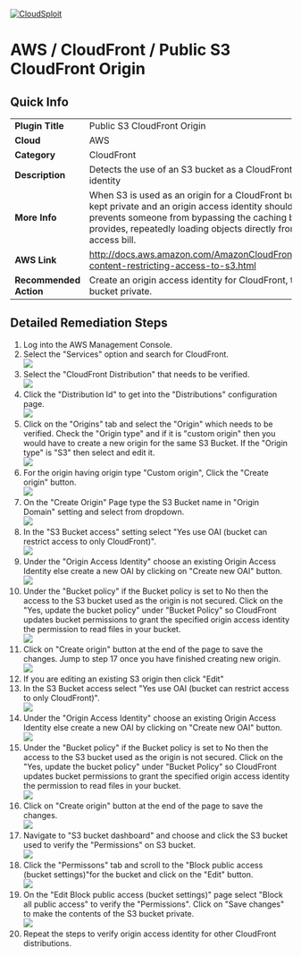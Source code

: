 [![CloudSploit](https://cloudsploit.com/img/logo-new-big-text-100.png "CloudSploit")](https://cloudsploit.com)

# AWS / CloudFront / Public S3 CloudFront Origin

## Quick Info

| | |
|-|-|
| **Plugin Title** | Public S3 CloudFront Origin |
| **Cloud** | AWS |
| **Category** | CloudFront |
| **Description** | Detects the use of an S3 bucket as a CloudFront origin without an origin access identity |
| **More Info** | When S3 is used as an origin for a CloudFront bucket, the contents should be kept private and an origin access identity should allow CloudFront access. This prevents someone from bypassing the caching benefits that CloudFront provides, repeatedly loading objects directly from S3, and amassing a large access bill. |
| **AWS Link** | http://docs.aws.amazon.com/AmazonCloudFront/latest/DeveloperGuide/private-content-restricting-access-to-s3.html |
| **Recommended Action** | Create an origin access identity for CloudFront, then make the contents of the S3 bucket private. |

## Detailed Remediation Steps
1. Log into the AWS Management Console.
2. Select the "Services" option and search for CloudFront. </br> <img src="/resources/aws/cloudfront/public-s3-cloudfront-origin/step2.png"/>
3. Select the "CloudFront Distribution" that needs to be verified.</br> <img src="/resources/aws/cloudfront/public-s3-cloudfront-origin/step3.png"/>
4. Click the "Distribution Id" to get into the "Distributions" configuration page. </br><img src="/resources/aws/cloudfront/public-s3-cloudfront-origin/step4.png"/>
5. Click on the "Origins" tab and select the "Origin" which needs to be verified. Check the "Origin type" and if it is "custom origin" then you would have to create a new origin for the same S3 Bucket. If the "Origin type" is "S3" then select and edit it.</br><img src="/resources/aws/cloudfront/public-s3-cloudfront-origin/step5.png"/>
6. For the origin having origin type "Custom origin", Click the "Create origin" button.</br><img src="/resources/aws/cloudfront/public-s3-cloudfront-origin/step6.png"/>
7. On the "Create Origin" Page type the S3 Bucket name in "Origin Domain" setting and select from dropdown.</br><img src="/resources/aws/cloudfront/public-s3-cloudfront-origin/step7.png"/>
8. In the "S3 Bucket access" setting select "Yes use OAI (bucket can restrict access to only CloudFront)". </br><img src="/resources/aws/cloudfront/public-s3-cloudfront-origin/step8.png"/>
9. Under the "Origin Access Identity" choose an existing Origin Access Identity else create a new OAI by clicking on "Create new OAI" button.</br> <img src="/resources/aws/cloudfront/public-s3-cloudfront-origin/step7.png"/>
10. Under the "Bucket policy" if the Bucket policy is set to No then the access to the S3 bucket used as the origin is not secured. Click on the "Yes, update the bucket policy" under "Bucket Policy" so CloudFront updates bucket permissions to grant the specified origin access identity the permission to read files in your bucket.</br><img src="/resources/aws/cloudfront/public-s3-cloudfront-origin/step10.png"/>
11. Click on "Create origin" button at the end of the page to save the changes. Jump to step 17 once you have finished creating new origin.</br><img src="/resources/aws/cloudfront/public-s3-cloudfront-origin/step11.png"/>
12. If you are editing an existing S3 origin then click "Edit"
13. In the S3 Bucket access select "Yes use OAI (bucket can restrict access to only CloudFront)". </br><img src="/resources/aws/cloudfront/public-s3-cloudfront-origin/step8.png"/>
14. Under the "Origin Access Identity" choose an existing Origin Access Identity else create a new OAI by clicking on "Create new OAI" button.</br> <img src="/resources/aws/cloudfront/public-s3-cloudfront-origin/step7.png"/>
15. Under the "Bucket policy" if the Bucket policy is set to No then the access to the S3 bucket used as the origin is not secured. Click on the "Yes, update the bucket policy" under "Bucket Policy" so CloudFront updates bucket permissions to grant the specified origin access identity the permission to read files in your bucket.</br><img src="/resources/aws/cloudfront/public-s3-cloudfront-origin/step10.png"/>
16. Click on "Create origin" button at the end of the page to save the changes.</br><img src="/resources/aws/cloudfront/public-s3-cloudfront-origin/step11.png"/>
17. Navigate to "S3 bucket dashboard" and choose and click the S3 bucket used to verify the "Permissions" on S3 bucket.</br><img src="/resources/aws/cloudfront/public-s3-cloudfront-origin/step17.png"/>
18. Click the "Permissons" tab and scroll to the "Block public access (bucket settings)"for the bucket and click on the "Edit" button.</br><img src="/resources/aws/cloudfront/public-s3-cloudfront-origin/step18.png"/>
19. On the "Edit Block public access (bucket settings)" page select "Block all public access" to verify the "Permissions". Click on "Save changes" to make the contents of the S3 bucket private.</br><img src="/resources/aws/cloudfront/public-s3-cloudfront-origin/step19.png"/>
20. Repeat the steps to verify origin access identity for other CloudFront distributions.</br>
